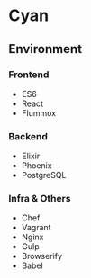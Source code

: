 # Cyan

## Environment
### Frontend
* ES6
* React
* Flummox

### Backend
* Elixir
* Phoenix
* PostgreSQL

### Infra & Others
* Chef
* Vagrant
* Nginx
* Gulp
* Browserify
* Babel
